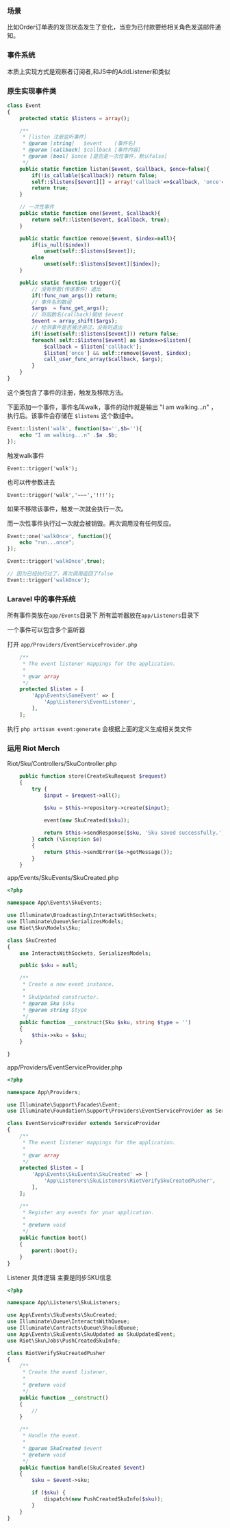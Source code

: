 ### 场景

比如Order订单表的发货状态发生了变化，当变为已付款要给相关角色发送邮件通知。

### 事件系统
本质上实现方式是观察者订阅者,和JS中的AddListener和类似

### 原生实现事件类
```php
class Event 
{ 
    protected static $listens = array(); 

    /**
     * [listen 注册监听事件]
     * @param [string]   $event    [事件名]
     * @param [callback] $callback [事件内容]
     * @param [bool] $once [是否是一次性事件，默认false]
     */
    public static function listen($event, $callback, $once=false){ 
        if(!is_callable($callback)) return false; 
        self::$listens[$event][] = array('callback'=>$callback, 'once'=>$once); 
        return true; 
    } 

    // 一次性事件
    public static function one($event, $callback){ 
        return self::listen($event, $callback, true); 
    } 

    public static function remove($event, $index=null){ 
        if(is_null($index)) 
            unset(self::$listens[$event]); 
        else
            unset(self::$listens[$event][$index]); 
    } 

    public static function trigger(){ 
        // 没有参数(传递事件) 退出
        if(!func_num_args()) return; 
        // 事件名的数组
        $args  = func_get_args(); 
        // 将函数名(callback)赋给 $event
        $event = array_shift($args);
        // 检测事件是否被注册过，没有则退出
        if(!isset(self::$listens[$event])) return false; 
        foreach( self::$listens[$event] as $index=>$listen){ 
            $callback = $listen['callback']; 
            $listen['once'] && self::remove($event, $index); 
            call_user_func_array($callback, $args); 
        } 
    } 
}

```

这个类包含了事件的注册，触发及移除方法。

下面添加一个事件，事件名叫walk，事件的动作就是输出 "I am walking...n" ，执行后。该事件会存储在 `$listens` 这个数组中。

```php
Event::listen('walk', function($a='',$b=''){ 
    echo "I am walking...n" .$a .$b; 
}); 
```

触发walk事件

`Event::trigger('walk');`

也可以传参数进去

`Event::trigger('walk','~~~','!!!'); `

如果不移除该事件，触发一次就会执行一次。

而一次性事件执行过一次就会被销毁。再次调用没有任何反应。

```php
Event::one('walkOnce', function(){ 
    echo "run...once"; 
}); 

Event::trigger('walkOnce',true);

// 因为已经执行过了，再次调用返回了false
Event::trigger('walkOnce');
```

### Laravel 中的事件系统

所有事件类放在`app/Events`目录下
所有监听器放在`app/Listeners`目录下

一个事件可以包含多个监听器

打开 `app/Providers/EventServiceProvider.php`

```php
    /**
     * The event listener mappings for the application.
     *
     * @var array
     */
    protected $listen = [
        'App\Events\SomeEvent' => [
            'App\Listeners\EventListener',
        ],
    ];
```

执行 `php artisan event:generate` 会根据上面的定义生成相关类文件

### 运用 Riot Merch


Riot/Sku/Controllers/SkuController.php
```php
    public function store(CreateSkuRequest $request)
    {
        try {
            $input = $request->all();
            
            $sku = $this->repository->create($input);

            event(new SkuCreated($sku));

            return $this->sendResponse($sku, 'Sku saved successfully.');
        } catch (\Exception $e)
        {
            return $this->sendError($e->getMessage());
        }
    }
```


app/Events/SkuEvents/SkuCreated.php

```php
<?php

namespace App\Events\SkuEvents;

use Illuminate\Broadcasting\InteractsWithSockets;
use Illuminate\Queue\SerializesModels;
use Riot\Sku\Models\Sku;

class SkuCreated
{
    use InteractsWithSockets, SerializesModels;

    public $sku = null;

    /**
     * Create a new event instance.
     *
     * SkuUpdated constructor.
     * @param Sku $sku
     * @param string $type
     */
    public function __construct(Sku $sku, string $type = '')
    {
        $this->sku = $sku;
    }

}

```

app/Providers/EventServiceProvider.php

```php
<?php

namespace App\Providers;

use Illuminate\Support\Facades\Event;
use Illuminate\Foundation\Support\Providers\EventServiceProvider as ServiceProvider;

class EventServiceProvider extends ServiceProvider
{
    /**
     * The event listener mappings for the application.
     *
     * @var array
     */
    protected $listen = [
        'App\Events\SkuEvents\SkuCreated' => [
            'App\Listeners\SkuListeners\RiotVerifySkuCreatedPusher',
        ],
    ];

    /**
     * Register any events for your application.
     *
     * @return void
     */
    public function boot()
    {
        parent::boot();
    }
}


```

Listener 具体逻辑
主要是同步SKU信息
```php
<?php

namespace App\Listeners\SkuListeners;

use App\Events\SkuEvents\SkuCreated;
use Illuminate\Queue\InteractsWithQueue;
use Illuminate\Contracts\Queue\ShouldQueue;
use App\Events\SkuEvents\SkuUpdated as SkuUpdatedEvent;
use Riot\Sku\Jobs\PushCreatedSkuInfo;

class RiotVerifySkuCreatedPusher
{
    /**
     * Create the event listener.
     *
     * @return void
     */
    public function __construct()
    {
        //
    }

    /**
     * Handle the event.
     *
     * @param SkuCreated $event
     * @return void
     */
    public function handle(SkuCreated $event)
    {
        $sku = $event->sku;

        if ($sku) {
            dispatch(new PushCreatedSkuInfo($sku));
        }
    }
}

```
